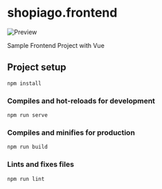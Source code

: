 # shopiago.frontend

![Preview](https://media.giphy.com/media/KBVJN3QWekmpj2i6Gq/giphy.gif)

Sample Frontend Project with Vue

## Project setup
```
npm install
```

### Compiles and hot-reloads for development
```
npm run serve
```

### Compiles and minifies for production
```
npm run build
```

### Lints and fixes files
```
npm run lint
```